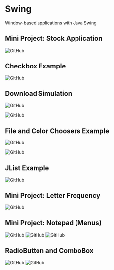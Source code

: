 # Swing
Window-based applications with Java Swing

## Mini Project: Stock Application
![GitHub](https://github.com/alialpay/Swing/blob/main/StockApplication/indir.png)

## Checkbox Example
![GitHub](https://github.com/alialpay/Swing/blob/main/CheckBox/siparis.png)

## Download Simulation
![GitHub](https://github.com/alialpay/Swing/blob/main/DownloadSim/indir.png)

![GitHub](https://github.com/alialpay/Swing/blob/main/DownloadSim/indir%20(1).png)

## File and Color Choosers Example
![GitHub](https://github.com/alialpay/Swing/blob/main/FileChooser_ColorChooser/1.png)

![GitHub](https://github.com/alialpay/Swing/blob/main/FileChooser_ColorChooser/2.png)

## JList Example
![GitHub](https://github.com/alialpay/Swing/blob/main/JList/indir%20(2).png)

## Mini Project: Letter Frequency
![GitHub](https://github.com/alialpay/Swing/blob/main/LetterFrequency/letterFrequency.png)

## Mini Project: Notepad (Menus)
![GitHub](https://github.com/alialpay/Swing/blob/main/Notepad_Menus/1.png)
![GitHub](https://github.com/alialpay/Swing/blob/main/Notepad_Menus/2.png)
![GitHub](https://github.com/alialpay/Swing/blob/main/Notepad_Menus/3.png)

## RadioButton and ComboBox
![GitHub](https://github.com/alialpay/Swing/blob/main/RadioButtonandComboBox/indir.png)
![GitHub](https://github.com/alialpay/Swing/blob/main/RadioButtonandComboBox/indir%20(1).png)
